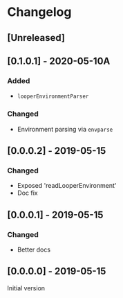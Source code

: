 # Changelog
  
## [Unreleased]

## [0.1.0.1] - 2020-05-10A

### Added

* `looperEnvironmentParser`

### Changed

* Environment parsing via `envparse`

## [0.0.0.2] - 2019-05-15

### Changed

* Exposed 'readLooperEnvironment'
* Doc fix

## [0.0.0.1] - 2019-05-15

### Changed

* Better docs

## [0.0.0.0] - 2019-05-15

Initial version

